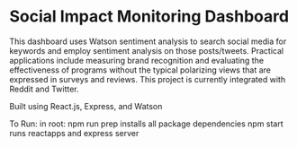 # Social Impact Monitoring Dashboard
This dashboard uses Watson sentiment analysis to search social media for keywords and employ sentiment analysis on those posts/tweets. Practical applications include measuring brand recognition and evaluating the effectiveness of programs without the typical polarizing views that are expressed in surveys and reviews. This project is currently integrated with Reddit and Twitter.

Built using React.js, Express, and Watson

To Run:
in root:
npm run prep
installs all package dependencies
npm start
runs reactapps and express server
